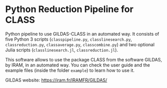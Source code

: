 # Python Reduction Pipeline for CLASS

Python pipeline to use GILDAS-CLASS in an automated way. It consists of five Python 3 scripts (`classpipeline.py`, `classlinesearch.py`, `classreduction.py`, `classaverage.py`, `classcombine.py`) and two optional Julia scripts (`classlinesearch.jl`, `classreduction.jl`).

This software allows to use the package CLASS from the software GILDAS, by IRAM, in an automated way. You can check the user guide and the example files (inside the folder `example`) to learn how to use it.

GILDAS website: https://iram.fr/IRAMFR/GILDAS/
